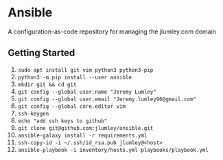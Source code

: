 # Ansible

A configuration-as-code repository for managing the jlumley.com domain 


## Getting Started

1. `sudo apt install git vim python3 python3-pip`
2. `python3 -m pip install --user ansible`
3. `mkdir git && cd git`
4. `git config --global user.name "Jeremy Lumley"`
5. `git config --global user.email "Jeremy.lumley96@gmail.com"`
6. `git config --global core.editor vim`
7. `ssh-keygen`
8. `echo "add ssh keys to github"`
4. `git clone git@github.com:jlumley/ansible.git`
5. `ansible-galaxy install -r requirements.yml`
6. `ssh-copy-id -i ~/.ssh/id_rsa.pub jlumley@<host>`
7. `ansible-playbook -i inventory/hosts.yml playbooks/playbook.yml`
